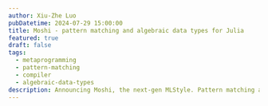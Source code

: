 ```yaml
---
author: Xiu-Zhe Luo
pubDatetime: 2024-07-29 15:00:00
title: Moshi - pattern matching and algebraic data types for Julia
featured: true
draft: false
tags:
  - metaprogramming
  - pattern-matching
  - compiler
  - algebraic-data-types
description: Announcing Moshi, the next-gen MLStyle. Pattern matching and algebraic data types for Julia.
---
```

